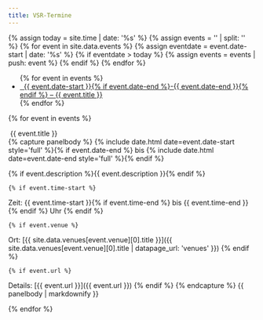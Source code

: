 ```yaml
---
title: VSR-Termine
---
```


{% assign today = site.time | date: '%s' %}
{% assign events = '' | split: '' %}
{% for event in site.data.events %}
	{% assign eventdate = event.date-start | date: '%s' %}
	{% if eventdate > today %}
		{% assign events = events | push: event %}
	{% endif %}
{% endfor %}

<ul class="nav nav-pills nav-stacked">
{% for event in events %}
<li role="presentation"><a class="list-group-item" href="#{{ event.title | slugify }}"><i class="fa fa-calendar fa-fw" aria-hidden="true"></i>&nbsp; {{ event.date-start }}{% if event.date-end %}-{{ event.date-end }}{% endif %} &ndash; {{ event.title }}</a></li>
{% endfor %}
</ul>

<div class="help-block"></div>


{% for event in events %}

<div class="panel panel-default">
	<div class="panel-heading"><i class="fa fa-calendar fa-fw" aria-hidden="true"></i>&nbsp;<a name="{{ event.title | slugify }}">{{ event.title }}</a></div>
	<div class="panel-body">
{% capture panelbody %}
{% include date.html date=event.date-start style='full' %}{% if event.date-end %} bis {% include date.html date=event.date-end style='full' %}{% endif %}

{% if event.description %}{{ event.description }}{% endif %}

	{% if event.time-start %}
Zeit: {{ event.time-start }}{% if event.time-end %} bis {{ event.time-end }}{% endif %} Uhr
	{% endif %}

	{% if event.venue %}
Ort: [{{ site.data.venues[event.venue][0].title }}]({{ site.data.venues[event.venue][0].title | datapage_url: 'venues' }})
	{% endif %}

	{% if event.url %}
Details: [{{ event.url }}]({{ event.url }})
	{% endif %}
{% endcapture %}
{{ panelbody | markdownify }}
	</div>
</div>

{% endfor %}
